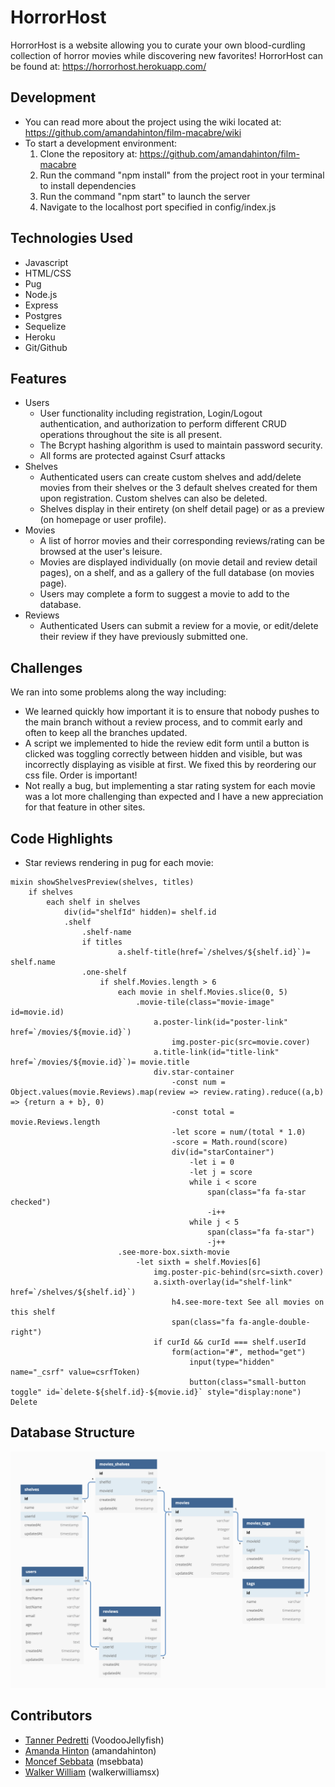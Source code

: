 # HorrorHost

HorrorHost is a website allowing you to curate your own blood-curdling collection of horror movies while discovering new favorites! HorrorHost can be found at: https://horrorhost.herokuapp.com/

## Development
* You can read more about the project using the wiki located at: https://github.com/amandahinton/film-macabre/wiki
* To start a development environment:
    1. Clone the repository at: https://github.com/amandahinton/film-macabre
    2. Run the command "npm install" from the project root in your terminal to install dependencies
    3. Run the command "npm start" to launch the server
    4. Navigate to the localhost port specified in config/index.js

## Technologies Used
* Javascript
* HTML/CSS
* Pug
* Node.js
* Express
* Postgres
* Sequelize
* Heroku
* Git/Github

##  Features
* Users
    * User functionality including registration, Login/Logout authentication, and authorization to perform different CRUD operations throughout the site is all present.
    * The Bcrypt hashing algorithm is used to maintain password security.
    * All forms are protected against Csurf attacks
* Shelves
    * Authenticated users can create custom shelves and add/delete movies from their shelves or the 3 default shelves created for them upon registration. Custom shelves can also be deleted.
    * Shelves display in their entirety (on shelf detail page) or as a preview (on homepage or user profile).
* Movies
    * A list of horror movies and their corresponding reviews/rating can be browsed at the user's leisure.
    * Movies are displayed individually (on movie detail and review detail pages), on a shelf, and as a gallery of the full database (on movies page).
    * Users may complete a form to suggest a movie to add to the database.
* Reviews
    * Authenticated Users can submit a review for a movie, or edit/delete their review if they have previously submitted one.
## Challenges
We ran into some problems along the way including:
* We learned quickly how important it is to ensure that nobody pushes to the main branch without a review process, and to commit early and often to keep all the branches updated.
* A script we implemented to hide the review edit form until a button is clicked was toggling correctly between hidden and visible, but was incorrectly displaying as visible at first. We fixed this by reordering our css file. Order is important!
* Not really a bug, but implementing a star rating system for each movie was a lot more challenging than expected and I have a new appreciation for that feature in other sites.
## Code Highlights
* Star reviews rendering in pug for each movie:
```
mixin showShelvesPreview(shelves, titles)
    if shelves
        each shelf in shelves
            div(id="shelfId" hidden)= shelf.id
            .shelf
                .shelf-name
                if titles
                        a.shelf-title(href=`/shelves/${shelf.id}`)= shelf.name
                .one-shelf
                    if shelf.Movies.length > 6
                        each movie in shelf.Movies.slice(0, 5)
                            .movie-tile(class="movie-image" id=movie.id)
                                a.poster-link(id="poster-link" href=`/movies/${movie.id}`)
                                    img.poster-pic(src=movie.cover)
                                a.title-link(id="title-link" href=`/movies/${movie.id}`)= movie.title
                                div.star-container
                                    -const num = Object.values(movie.Reviews).map(review => review.rating).reduce((a,b) => {return a + b}, 0)
                                    -const total = movie.Reviews.length
                                    -let score = num/(total * 1.0)
                                    -score = Math.round(score)
                                    div(id="starContainer")
                                        -let i = 0
                                        -let j = score
                                        while i < score
                                            span(class="fa fa-star checked")
                                            -i++
                                        while j < 5
                                            span(class="fa fa-star")
                                            -j++
                        .see-more-box.sixth-movie
                            -let sixth = shelf.Movies[6]
                                img.poster-pic-behind(src=sixth.cover)
                                a.sixth-overlay(id="shelf-link" href=`/shelves/${shelf.id}`)
                                    h4.see-more-text See all movies on this shelf
                                    span(class="fa fa-angle-double-right")
                                if curId && curId === shelf.userId
                                    form(action="#", method="get")
                                        input(type="hidden" name="_csrf" value=csrfToken)
                                        button(class="small-button toggle" id=`delete-${shelf.id}-${movie.id}` style="display:none") Delete
```

## Database Structure

![](https://github.com/amandahinton/film-macabre/blob/main/design/database_schema.png)

## Contributors
* [Tanner Pedretti](https://github.com/VoodooJellyfish) (VoodooJellyfish)
* [Amanda Hinton](https://github.com/amandahinton) (amandahinton)
* [Moncef Sebbata](https://github.com/msebbata) (msebbata)
* [Walker William](https://github.com/walkerwilliamsx) (walkerwilliamsx)






